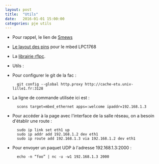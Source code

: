 ```yaml
---
layout: post
title:  "Utils"
date:   2016-01-01 15:00:00
categories: pje utils
---
```

* Pour rappel, le lien de [Smews][smews-gh]
* [Le layout des pins][pins] pour le mbed LPC1768
* La [librairie rflpc][rflpc-gh].

* Utils :
* Pour configurer le git de la fac : 

		git config --global http.proxy http://cache-etu.univ-lille1.fr:3128

* La ligne de commande utilisée ici est :

		scons target=mbed_ethernet apps=:welcome ipaddr=192.168.1.3

* Pour accéder à la page avec l'interface de la salle réseau, on a besoin d'établir une route :

		sudo ip link set eth1 up
		sudo ip addr add 192.168.1.2 dev eth1
		sudo ip route add 192.168.1.3 via 192.168.1.2 dev eth1

* Pour envoyer un paquet UDP à l'adresse 192.168.1.3:2000 :

		echo -n “foo” | nc -u -w1 192.168.1.3 2000

[pins]:     	https://developer.mbed.org/users/screamer/code/mbed/file/667d61c9177b/PinNames.h
[rflpc-gh]:   	https://github.com/hauspie/rflpc
[smews-gh]: 	https://github.com/2xs/smews
